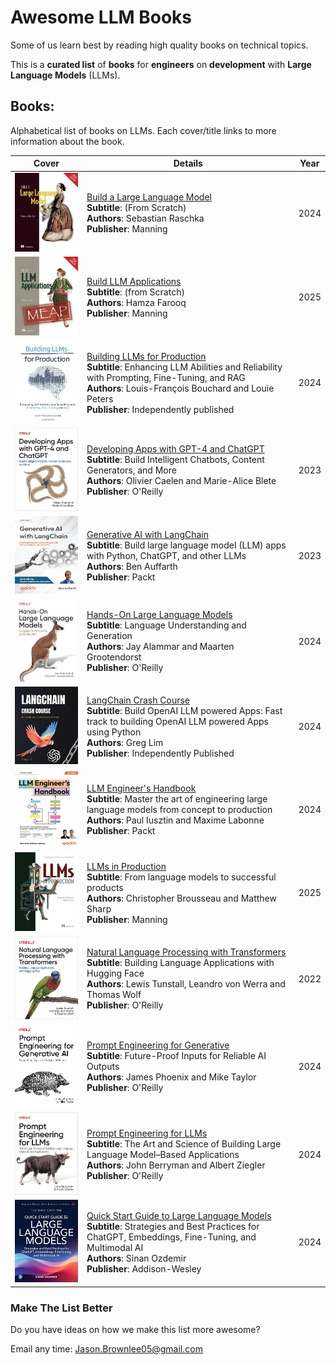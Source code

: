 # Awesome LLM Books

Some of us learn best by reading high quality books on technical topics.

This is a **curated list** of **books** for **engineers** on **development** with **Large Language Models** (LLMs).

## Books:

Alphabetical list of books on LLMs. Each cover/title links to more information about the book.

| Cover | Details | Year |
|-------|---------|------------------|
| [![Build a Large Language Model](books/build-a-large-language-model.jpeg)](books/build-a-large-language-model.md) | [Build a Large Language Model](books/build-a-large-language-model.md)<br>**Subtitle**: (From Scratch)<br>**Authors**: Sebastian Raschka<br>**Publisher**: Manning | 2024 |
| [![Build LLM Applications](books/build-llm-applications.jpeg)](books/build-llm-applications.md) | [Build LLM Applications](books/build-llm-applications.md)<br>**Subtitle**: (from Scratch)<br>**Authors**: Hamza Farooq<br>**Publisher**: Manning | 2025 |
| [![Building LLMs for Production](books/building-llms-for-production.jpeg)](books/building-llms-for-production.md) | [Building LLMs for Production](books/building-llms-for-production.md)<br>**Subtitle**: Enhancing LLM Abilities and Reliability with Prompting, Fine-Tuning, and RAG<br>**Authors**: Louis-François Bouchard and Louie Peters<br>**Publisher**: Independently published | 2024 |
| [![Developing Apps with GPT-4 and ChatGPT](books/developing-apps-with-gpt-4-and-chatgpt.jpeg)](books/developing-apps-with-gpt-4-and-chatgpt.md) | [Developing Apps with GPT-4 and ChatGPT](books/developing-apps-with-gpt-4-and-chatgpt.md)<br>**Subtitle**: Build Intelligent Chatbots, Content Generators, and More<br>**Authors**: Olivier Caelen and Marie-Alice Blete<br>**Publisher**: O'Reilly | 2023 |
| [![Generative AI with LangChain](books/generative-ai-with-langchain.jpeg)](books/generative-ai-with-langchain.md) | [Generative AI with LangChain](books/generative-ai-with-langchain.md)<br>**Subtitle**: Build large language model (LLM) apps with Python, ChatGPT, and other LLMs<br>**Authors**: Ben Auffarth<br>**Publisher**: Packt | 2023 |
| [![Hands-On Large Language Models](books/hands-on-large-language-models.jpeg)](books/hands-on-large-language-models.md) | [Hands-On Large Language Models](books/hands-on-large-language-models.md)<br>**Subtitle**: Language Understanding and Generation<br>**Authors**: Jay Alammar and Maarten Grootendorst<br>**Publisher**: O'Reilly | 2024 |
| [![LangChain Crash Course](books/langchain-crash-course.jpeg)](books/langchain-crash-course.md) | [LangChain Crash Course](books/langchain-crash-course.md)<br>**Subtitle**: Build OpenAI LLM powered Apps: Fast track to building OpenAI LLM powered Apps using Python<br>**Authors**: Greg Lim<br>**Publisher**: Independently Published | 2024 |
| [![LLM Engineer's Handbook](books/llm-engineer's-handbook.jpeg)](books/llm-engineer's-handbook.md) | [LLM Engineer's Handbook](books/llm-engineer's-handbook.md)<br>**Subtitle**: Master the art of engineering large language models from concept to production<br>**Authors**: Paul Iusztin and Maxime Labonne<br>**Publisher**: Packt | 2024 |
| [![LLMs in Production](books/llms-in-production.jpeg)](books/llms-in-production.md) | [LLMs in Production](books/llms-in-production.md)<br>**Subtitle**: From language models to successful products<br>**Authors**: Christopher Brousseau and Matthew Sharp<br>**Publisher**: Manning | 2025 |
| [![Natural Language Processing with Transformers](books/natural-language-processing-with-transformers.jpeg)](books/natural-language-processing-with-transformers.md) | [Natural Language Processing with Transformers](books/natural-language-processing-with-transformers.md)<br>**Subtitle**: Building Language Applications with Hugging Face<br>**Authors**: Lewis Tunstall, Leandro von Werra and Thomas Wolf<br>**Publisher**: O'Reilly | 2022 |
| [![Prompt Engineering for Generative](books/prompt-engineering-for-generative.png)](books/prompt-engineering-for-generative.md) | [Prompt Engineering for Generative](books/prompt-engineering-for-generative.md)<br>**Subtitle**: Future-Proof Inputs for Reliable AI Outputs<br>**Authors**: James Phoenix and Mike Taylor<br>**Publisher**: O'Reilly | 2024 |
| [![Prompt Engineering for LLMs](books/prompt-engineering-for-llms.jpeg)](books/prompt-engineering-for-llms.md) | [Prompt Engineering for LLMs](books/prompt-engineering-for-llms.md)<br>**Subtitle**: The Art and Science of Building Large Language Model–Based Applications<br>**Authors**: John Berryman and Albert Ziegler<br>**Publisher**: O'Reilly | 2024 |
| [![Quick Start Guide to Large Language Models](books/quick-start-guide-to-large-language-models.jpeg)](books/quick-start-guide-to-large-language-models.md) | [Quick Start Guide to Large Language Models](books/quick-start-guide-to-large-language-models.md)<br>**Subtitle**: Strategies and Best Practices for ChatGPT, Embeddings, Fine-Tuning, and Multimodal AI<br>**Authors**: Sinan Ozdemir <br>**Publisher**: Addison-Wesley | 2024 |



### Make The List Better

Do you have ideas on how we make this list more awesome?

Email any time: Jason.Brownlee05@gmail.com